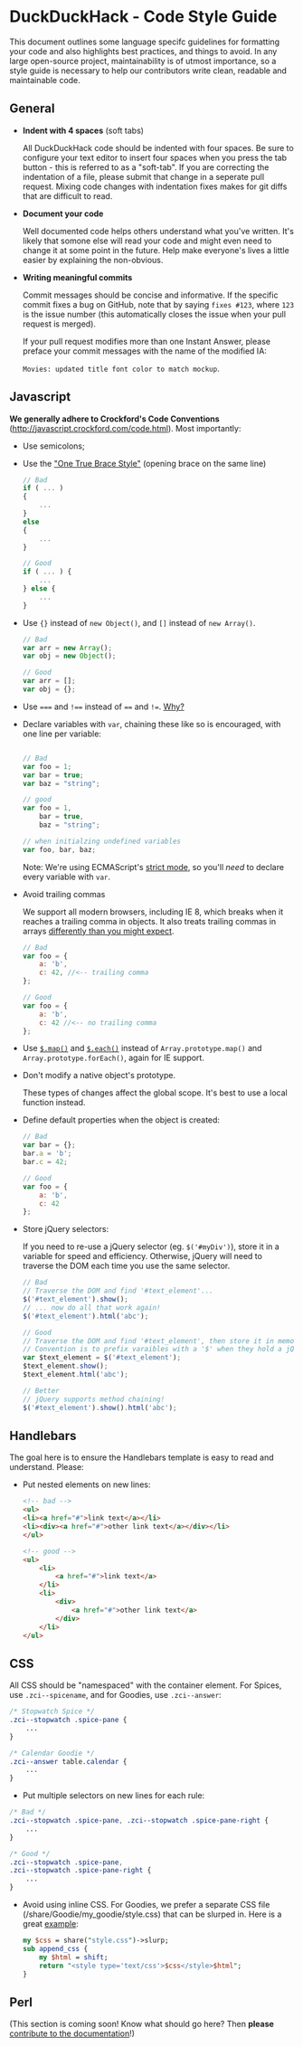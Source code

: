 # DuckDuckHack - Code Style Guide

This document outlines some language specifc guidelines for formatting your code and also highlights best practices, and things to avoid. In any large open-source project, maintainability is of utmost importance, so a style guide is necessary to help our contributors write clean, readable and maintainable code.

## General

- **Indent with 4 spaces** (soft tabs)

    All DuckDuckHack code should be indented with four spaces. Be sure to configure your text editor to insert four spaces when you press the tab button - this is referred to as a "soft-tab". If you are correcting the indentation of a file, please submit that change in a seperate pull request. Mixing code changes with indentation fixes makes for git diffs that are difficult to read.

- **Document your code** 

    Well documented code helps others understand what you've written. It's likely that somone else will read your code and might even need to change it at some point in the future. Help make everyone's lives a little easier by explaining the non-obvious.

- **Writing meaningful commits**

    Commit messages should be concise and informative. If the specific commit fixes a bug on GitHub, note that by saying `fixes #123`, where `123` is the issue number (this automatically closes the issue when your pull request is merged).
    
    If your pull request modifies more than one Instant Answer, please preface your commit messages with the name of the modified IA:

    `Movies: updated title font color to match mockup`.

## Javascript

**We generally adhere to Crockford's Code Conventions** (http://javascript.crockford.com/code.html). Most importantly:

- Use semicolons;

- Use the ["One True Brace Style"](https://en.wikipedia.org/wiki/Indent_style#Variant:_1TBS) (opening brace on the same line)

    ```javascript
    // Bad
    if ( ... )
    {
        ...
    } 
    else
    {
        ...
    }

    // Good
    if ( ... ) {
        ...
    } else {
        ...
    }
    ```

- Use `{}` instead of `new Object()`, and `[]` instead of `new Array()`.
    
    ```javascript
    // Bad
    var arr = new Array();
    var obj = new Object();

    // Good
    var arr = [];
    var obj = {};
    ```

- Use `===` and `!==` instead of `==` and `!=`. [Why?](http://stackoverflow.com/a/359509/1998450)

- Declare variables with `var`, chaining these like so is encouraged, with one line per variable:

    ```javascript

    // Bad
    var foo = 1;
    var bar = true;
    var baz = "string";
    
    // good
    var foo = 1,
        bar = true,
        baz = "string";

    // when initialzing undefined variables
    var foo, bar, baz;
    ```
    
    Note: We're using ECMAScript's [strict mode](https://developer.mozilla.org/en-US/docs/Web/JavaScript/Reference/Functions_and_function_scope/Strict_mode?redirectlocale=en-US&redirectslug=JavaScript%2FReference%2FFunctions_and_function_scope%2FStrict_mode), so you'll *need* to declare every variable with `var`.

- Avoid trailing commas

    We support all modern browsers, including IE 8, which breaks when it reaches a trailing comma in objects. It also treats trailing commas in arrays [differently than you might expect](http://www.akawebdesign.com/2011/06/23/the-curious-case-of-trailing-commas-in-ie/).

    ```javascript
    // Bad
    var foo = {
        a: 'b',
        c: 42, //<-- trailing comma
    };

    // Good
    var foo = {
        a: 'b',
        c: 42 //<-- no trailing comma
    };
    ```
    
- Use [`$.map()`](http://api.jquery.com/jQuery.map/) and [`$.each()`](http://api.jquery.com/jQuery.each/) instead of `Array.prototype.map()` and `Array.prototype.forEach()`, again for IE support.

- Don't modify a native object's prototype.

    These types of changes affect the global scope. It's best to use a local function instead.

- Define default properties when the object is created:

    ```javascript
    // Bad
    var bar = {};
    bar.a = 'b';
    bar.c = 42;

    // Good
    var foo = {
        a: 'b',
        c: 42
    };
    ```

- Store jQuery selectors:

    If you need to re-use a jQuery selector (eg. `$('#myDiv')`), store it in a variable for speed and efficiency. Otherwise, jQuery will need to traverse the DOM each time you use the same selector.

    ```javascript
    // Bad
    // Traverse the DOM and find '#text_element'...
    $('#text_element').show();
    // ... now do all that work again!
    $('#text_element').html('abc');

    // Good
    // Traverse the DOM and find '#text_element', then store it in memory
    // Convention is to prefix varaibles with a '$' when they hold a jQuery object
    var $text_element = $('#text_element');
    $text_element.show();
    $text_element.html('abc');

    // Better
    // jQuery supports method chaining!
    $('#text_element').show().html('abc');

    ```

## Handlebars

The goal here is to ensure the Handlebars template is easy to read and understand. Please:

- Put nested elements on new lines:

    ```html
    <!-- bad -->
    <ul>
    <li><a href="#">link text</a></li>
    <li><div><a href="#">other link text</a></div></li>
    </ul>

    <!-- good -->
    <ul>
        <li>
            <a href="#">link text</a>
        </li>
        <li>
            <div>
                <a href="#">other link text</a>
            </div>
        </li>
    </ul>
    ```

## CSS

All CSS should be "namespaced" with the container element. For Spices, use `.zci--spicename`, and for Goodies, use `.zci--answer`:

```css
/* Stopwatch Spice */
.zci--stopwatch .spice-pane {
    ...
}

/* Calendar Goodie */
.zci--answer table.calendar {
    ...
}
```

- Put multiple selectors on new lines for each rule:

```css
/* Bad */
.zci--stopwatch .spice-pane, .zci--stopwatch .spice-pane-right {
    ...
}

/* Good */
.zci--stopwatch .spice-pane,
.zci--stopwatch .spice-pane-right {
    ...
}
```

- Avoid using inline CSS. For Goodies, we prefer a separate CSS file (/share/Goodie/my_goodie/style.css) that can be slurped in.
    Here is a great [example](https://github.com/duckduckgo/zeroclickinfo-goodies/blob/7a4d762f3f694ea1d9f1d93b49b4b80b32165da4/lib/DDG/Goodie/Conversions.pm#L62-66):

    ```perl
    my $css = share("style.css")->slurp;
    sub append_css {
        my $html = shift;
        return "<style type='text/css'>$css</style>$html";
    }
    ```

## Perl

(This section is coming soon! Know what should go here? Then **please** [contribute to the documentation](https://github.com/duckduckgo/duckduckgo-documentation/blob/master/CONTRIBUTING.md)!)